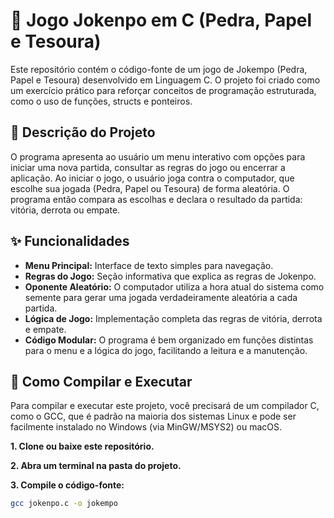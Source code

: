 # 🎲 Jogo Jokenpo em C (Pedra, Papel e Tesoura)

Este repositório contém o código-fonte de um jogo de Jokempo (Pedra, Papel e Tesoura) desenvolvido em Linguagem C. O projeto foi criado como um exercício prático para reforçar conceitos de programação estruturada, como o uso de funções, structs e ponteiros.

## 📜 Descrição do Projeto

O programa apresenta ao usuário um menu interativo com opções para iniciar uma nova partida, consultar as regras do jogo ou encerrar a aplicação. Ao iniciar o jogo, o usuário joga contra o computador, que escolhe sua jogada (Pedra, Papel ou Tesoura) de forma aleatória. O programa então compara as escolhas e declara o resultado da partida: vitória, derrota ou empate.

## ✨ Funcionalidades

* **Menu Principal:** Interface de texto simples para navegação.
* **Regras do Jogo:** Seção informativa que explica as regras de Jokenpo.
* **Oponente Aleatório:** O computador utiliza a hora atual do sistema como semente para gerar uma jogada verdadeiramente aleatória a cada partida.
* **Lógica de Jogo:** Implementação completa das regras de vitória, derrota e empate.
* **Código Modular:** O programa é bem organizado em funções distintas para o menu e a lógica do jogo, facilitando a leitura e a manutenção.

## 🚀 Como Compilar e Executar

Para compilar e executar este projeto, você precisará de um compilador C, como o GCC, que é padrão na maioria dos sistemas Linux e pode ser facilmente instalado no Windows (via MinGW/MSYS2) ou macOS.

**1. Clone ou baixe este repositório.**

**2. Abra um terminal na pasta do projeto.**

**3. Compile o código-fonte:**
```bash
gcc jokenpo.c -o jokempo
